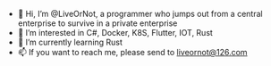 - 👋 Hi, I’m @LiveOrNot, a programmer who jumps out from a central enterprise to survive in a private enterprise
- 👀 I’m interested in C#, Docker, K8S, Flutter, IOT, Rust
- 🌱 I’m currently learning Rust
- 📫 If you want to reach me, please send to liveornot@126.com

<!---
LiveOrNot/LiveOrNot is a ✨ special ✨ repository because its `README.md` (this file) appears on your GitHub profile.
You can click the Preview link to take a look at your changes.
--->
